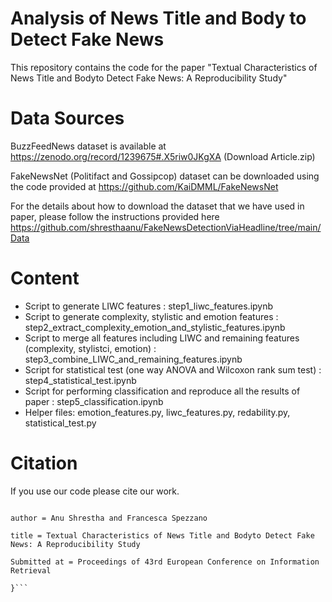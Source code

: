 # Analysis of News Title and Body to Detect Fake News

This repository contains the code for the paper 
"Textual Characteristics of News Title and Bodyto Detect Fake News: A Reproducibility Study"


# Data Sources
BuzzFeedNews dataset is available at https://zenodo.org/record/1239675#.X5riw0JKgXA (Download Article.zip)

FakeNewsNet (Politifact and Gossipcop) dataset can be downloaded using the code provided at https://github.com/KaiDMML/FakeNewsNet

For the details about how to download the dataset that we have used in paper, please follow the instructions provided here https://github.com/shresthaanu/FakeNewsDetectionViaHeadline/tree/main/Data

# Content

* Script to generate LIWC features : step1_liwc_features.ipynb
* Script to generate complexity, stylistic and emotion features : step2_extract_complexity_emotion_and_stylistic_features.ipynb
* Script to merge all features including LIWC and remaining features (complexity, stylistci, emotion) : step3_combine_LIWC_and_remaining_features.ipynb
* Script for statistical test (one way ANOVA and Wilcoxon rank sum test) : step4_statistical_test.ipynb
* Script for performing classification and reproduce all the results of paper : step5_classification.ipynb
* Helper files: emotion_features.py, liwc_features.py, redability.py, statistical_test.py


# Citation
If you use our code please cite our work.

```{

author = Anu Shrestha and Francesca Spezzano

title = Textual Characteristics of News Title and Bodyto Detect Fake News: A Reproducibility Study

Submitted at = Proceedings of 43rd European Conference on Information Retrieval

}```